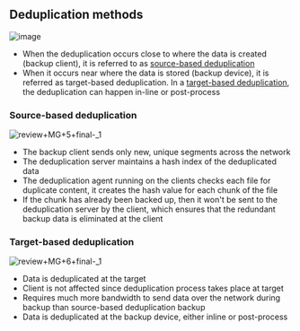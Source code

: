 ## Deduplication methods
![image](https://github.com/iamfabo/dellemc/assets/60046736/c63d1e5c-85c1-463f-a3e6-99905bf0386e)

- When the deduplication occurs close to where the data is created (backup client), it is referred to as [source-based deduplication](https://github.com/iamfabo/dellemc/edit/main/data_protection_and_management/deduplication.md#source-based-deduplication)
- When it occurs near where the data is stored (backup device), it is referred as target-based deduplication. In a [target-based deduplication](), the deduplication can happen in-line or post-process
### Source-based deduplication
![review+MG+5+final-_1](https://github.com/iamfabo/dellemc/assets/60046736/cc3c35c2-0fce-4a84-9c29-fe4bc12b21c7)
- The backup client sends only new, unique segments across the network
- The deduplication server maintains a hash index of the deduplicated data
- The deduplication agent running on the clients checks each file for duplicate content, it creates the hash value for each chunk of the file
- If the chunk has already been backed up, then it won't be sent to the deduplication server by the client, which ensures that the redundant backup data is eliminated at the client

### Target-based deduplication
![review+MG+6+final-_1](https://github.com/iamfabo/dellemc/assets/60046736/1f4751c5-b0e9-483b-a039-61e264c89cca)
- Data is deduplicated at the target
- Client is not affected since deduplication process takes place at target
- Requires much more bandwidth to send data over the network during backup than source-based deduplication backup
- Data is deduplicated at the backup device, either inline or post-process
